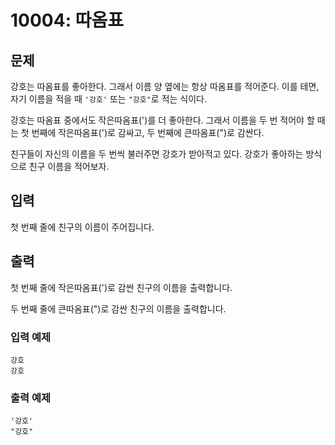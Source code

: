 # 10004: 따옴표

## 문제

강호는 따옴표를 좋아한다. 그래서 이름 양 옆에는 항상 따옴표를 적어준다. 이를 테면, 자기 이름을 적을 때 `'강호'` 또는 `"강호"`로 적는 식이다.

강호는 따옴표 중에서도 작은따옴표(')를 더 좋아한다. 그래서 이름을 두 번 적어야 할 때는 첫 번째에 작은따옴표(')로 감싸고, 두 번째에 큰따옴표(")로 감싼다.

친구들이 자신의 이름을 두 번씩 불러주면 강호가 받아적고 있다. 강호가 좋아하는 방식으로 친구 이름을 적어보자.

## 입력
첫 번째 줄에 친구의 이름이 주어집니다.

## 출력
첫 번째 줄에 작은따옴표(')로 감싼 친구의 이름을 출력합니다.

두 번째 줄에 큰따옴표(")로 감싼 친구의 이름을 출력합니다.

### 입력 예제
```
강호
강호
```

### 출력 예제
```
'강호'
"강호"
```

